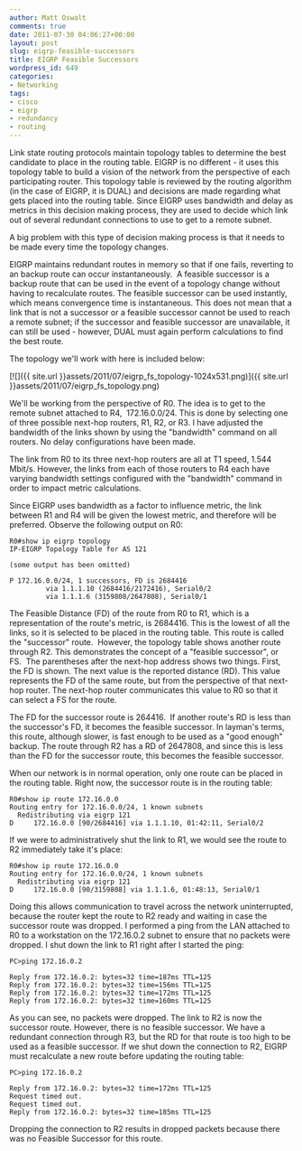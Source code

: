 ```yaml
---
author: Matt Oswalt
comments: true
date: 2011-07-30 04:06:27+00:00
layout: post
slug: eigrp-feasible-successors
title: EIGRP Feasible Successors
wordpress_id: 649
categories:
- Networking
tags:
- cisco
- eigrp
- redundancy
- routing
---
```


Link state routing protocols maintain topology tables to determine the best candidate to place in the routing table. EIGRP is no different - it uses this topology table to build a vision of the network from the perspective of each participating router. This topology table is reviewed by the routing algorithm (in the case of EIGRP, it is DUAL) and decisions are made regarding what gets placed into the routing table. Since EIGRP uses bandwidth and delay as metrics in this decision making process, they are used to decide which link out of several redundant connections to use to get to a remote subnet.

A big problem with this type of decision making process is that it needs to be made every time the topology changes.

EIGRP maintains redundant routes in memory so that if one fails, reverting to an backup route can occur instantaneously.  A feasible successor is a backup route that can be used in the event of a topology change without having to recalculate routes. The feasible successor can be used instantly, which means convergence time is instantaneous. This does not mean that a link that is not a successor or a feasible successor cannot be used to reach a remote subnet; if the successor and feasible successor are unavailable, it can still be used - however, DUAL must again perform calculations to find the best route.

The topology we'll work with here is included below:

[![]({{ site.url }}assets/2011/07/eigrp_fs_topology-1024x531.png)]({{ site.url }}assets/2011/07/eigrp_fs_topology.png)

We'll be working from the perspective of R0. The idea is to get to the remote subnet attached to R4,  172.16.0.0/24. This is done by selecting one of three possible next-hop routers, R1, R2, or R3. I have adjusted the bandwidth of the links shown by using the "bandwidth" command on all routers. No delay configurations have been made.

The link from R0 to its three next-hop routers are all at T1 speed, 1.544 Mbit/s. However, the links from each of those routers to R4 each have varying bandwidth settings configured with the "bandwidth" command in order to impact metric calculations.

Since EIGRP uses bandwidth as a factor to influence metric, the link between R1 and R4 will be given the lowest metric, and therefore will be preferred. Observe the following output on R0:
    
    R0#show ip eigrp topology
    IP-EIGRP Topology Table for AS 121
    
    (some output has been omitted)
    
    P 172.16.0.0/24, 1 successors, FD is 2684416
             via 1.1.1.10 (2684416/2172416), Serial0/2
             via 1.1.1.6 (3159808/2647808), Serial0/1

The Feasible Distance (FD) of the route from R0 to R1, which is a representation of the route's metric, is 2684416. This is the lowest of all the links, so it is selected to be placed in the routing table. This route is called the "successor" route.  However, the topology table shows another route through R2. This demonstrates the concept of a "feasible successor", or FS.  The parentheses after the next-hop address shows two things. First, the FD is shown. The next value is the reported distance (RD). This value represents the FD of the same route, but from the perspective of that next-hop router. The next-hop router communicates this value to R0 so that it can select a FS for the route.

The FD for the successor route is 264416.  If another route's RD is less than the successor's FD, it becomes the feasible successor. In layman's terms, this route, although slower, is fast enough to be used as a "good enough" backup. The route through R2 has a RD of 2647808, and since this is less than the FD for the successor route, this becomes the feasible successor.

When our network is in normal operation, only one route can be placed in the routing table. Right now, the successor route is in the routing table:
    
    R0#show ip route 172.16.0.0
    Routing entry for 172.16.0.0/24, 1 known subnets
      Redistributing via eigrp 121
    D     172.16.0.0 [90/2684416] via 1.1.1.10, 01:42:11, Serial0/2

If we were to administratively shut the link to R1, we would see the route to R2 immediately take it's place:
    
    R0#show ip route 172.16.0.0
    Routing entry for 172.16.0.0/24, 1 known subnets
      Redistributing via eigrp 121
    D     172.16.0.0 [90/3159808] via 1.1.1.6, 01:48:13, Serial0/1

Doing this allows communication to travel across the network uninterrupted, because the router kept the route to R2 ready and waiting in case the successor route was dropped. I performed a ping from the LAN attached to R0 to a workstation on the 172.16.0.2 subnet to ensure that no packets were dropped. I shut down the link to R1 right after I started the ping:
    
    PC>ping 172.16.0.2
    
    Reply from 172.16.0.2: bytes=32 time=187ms TTL=125
    Reply from 172.16.0.2: bytes=32 time=156ms TTL=125
    Reply from 172.16.0.2: bytes=32 time=172ms TTL=125
    Reply from 172.16.0.2: bytes=32 time=160ms TTL=125

As you can see, no packets were dropped. The link to R2 is now the successor route. However, there is no feasible successor. We have a redundant connection through R3, but the RD for that route is too high to be used as a feasible successor. If we shut down the connection to R2, EIGRP must recalculate a new route before updating the routing table:
    
    PC>ping 172.16.0.2
    
    Reply from 172.16.0.2: bytes=32 time=172ms TTL=125
    Request timed out.
    Request timed out.
    Reply from 172.16.0.2: bytes=32 time=185ms TTL=125

Dropping the connection to R2 results in dropped packets because there was no Feasible Successor for this route.
